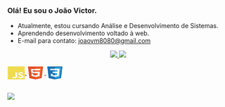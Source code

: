 ### Olá! Eu sou o João Victor.


- Atualmente, estou cursando Análise e Desenvolvimento de Sistemas.
- Aprendendo desenvolvimento voltado à web.
- E-mail para contato: joaovm8080@gmail.com



<div align="center">
  <a href="https://github.com/machxdo">
  <img height="180em" src="https://github-readme-stats.vercel.app/api?username=machxdo&show_icons=true&theme=dracula&include_all_commits=true&count_private=true"/>
  <img height="180em" src="https://github-readme-stats.vercel.app/api/top-langs/?username=machxdo&layout=compact&langs_count=7&theme=dracula"/>
</div>
   
  
  <div style="display: inline_block"><br>
  <img align="center" alt="Rafa-Js" height="30" width="40" src="https://raw.githubusercontent.com/devicons/devicon/master/icons/javascript/javascript-plain.svg">
    <img align="center" alt="Rafa-HTML" height="30" width="40" src="https://raw.githubusercontent.com/devicons/devicon/master/icons/html5/html5-original.svg">
    <img align="center" alt="Rafa-CSS" height="30" width="40" src="https://raw.githubusercontent.com/devicons/devicon/master/icons/css3/css3-original.svg">  
  </div>
  
##
  
  <div>
    <a href="https://www.linkedin.com/in/joao-victor-machado-barros-737153224/" target="_blank"><img src="https://img.shields.io/badge/-LinkedIn-%230077B5?style=for-the-badge&logo=linkedin&logoColor=white" target="_blank"></a> 
    </div>
